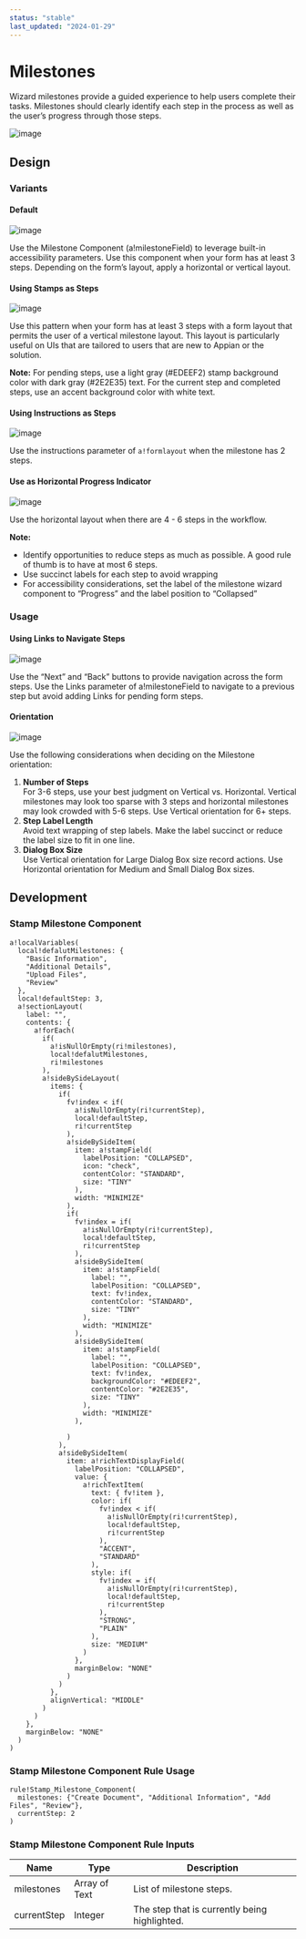 ```yaml
---
status: "stable"
last_updated: "2024-01-29"
---
```


# Milestones

Wizard milestones provide a guided experience to help users complete their tasks. Milestones should clearly identify each step in the process as well as the user’s progress through those steps.

![image](https://github.com/user-attachments/assets/357aadac-0f84-4ddf-ab74-484a6a6e09f5)

## Design

### Variants

#### Default

![image](https://github.com/user-attachments/assets/7c20e215-cdff-4dfe-a6b4-ff0b8612bed9)

Use the Milestone Component (a!milestoneField) to leverage built-in accessibility parameters. Use this component when your form has at least 3 steps. Depending on the form’s layout, apply a horizontal or vertical layout.

#### Using Stamps as Steps

![image](https://github.com/user-attachments/assets/b9940a65-bc43-4444-898e-25d698d122b4)

Use this pattern when your form has at least 3 steps with a form layout that permits the user of a vertical milestone layout. This layout is particularly useful on UIs that are tailored to users that are new to Appian or the solution.

**Note:** For pending steps, use a light gray (#EDEEF2) stamp background color with dark gray (#2E2E35) text. For the current step and completed steps, use an accent background color with white text.

#### Using Instructions as Steps

![image](https://github.com/user-attachments/assets/f1d75653-9e14-498d-8d11-4ef8c5825c49)

Use the instructions parameter of `a!formlayout` when the milestone has 2 steps.

#### Use as Horizontal Progress Indicator

![image](https://github.com/user-attachments/assets/cef96499-0536-439b-87d7-9fa09ac6e1c4)

Use the horizontal layout when there are 4 - 6 steps in the workflow.

**Note:**

- Identify opportunities to reduce steps as much as possible. A good rule of thumb is to have at most 6 steps.
- Use succinct labels for each step to avoid wrapping
- For accessibility considerations, set the label of the milestone wizard component to “Progress” and the label position to “Collapsed”

### Usage

#### Using Links to Navigate Steps

![image](https://github.com/user-attachments/assets/dda48fb0-991b-4b66-a111-9980d5f3fcbc)

Use the “Next” and “Back” buttons to provide navigation across the form steps. Use the Links parameter of a!milestoneField to navigate to a previous step but avoid adding Links for pending form steps.

#### Orientation

![image](https://github.com/user-attachments/assets/2c340524-1fc5-4b9d-b0ee-46b90f71dd4b)

Use the following considerations when deciding on the Milestone orientation:

1. **Number of Steps**<br>For 3-6 steps, use your best judgment on Vertical vs. Horizontal. Vertical milestones may look too sparse with 3 steps and horizontal milestones may look crowded with 5-6 steps. Use Vertical orientation for 6+ steps.
1. **Step Label Length**<br>Avoid text wrapping of step labels. Make the label succinct or reduce the label size to fit in one line.
1. **Dialog Box Size**<br>Use Vertical orientation for Large Dialog Box size record actions. Use Horizontal orientation for Medium and Small Dialog Box sizes.

## Development

### Stamp Milestone Component

```
a!localVariables(
  local!defalutMilestones: {
    "Basic Information",
    "Additional Details",
    "Upload Files",
    "Review"
  },
  local!defaultStep: 3,
  a!sectionLayout(
    label: "",
    contents: {
      a!forEach(
        if(
          a!isNullOrEmpty(ri!milestones),
          local!defalutMilestones,
          ri!milestones
        ),
        a!sideBySideLayout(
          items: {
            if(
              fv!index < if(
                a!isNullOrEmpty(ri!currentStep),
                local!defaultStep,
                ri!currentStep
              ),
              a!sideBySideItem(
                item: a!stampField(
                  labelPosition: "COLLAPSED",
                  icon: "check",
                  contentColor: "STANDARD",
                  size: "TINY"
                ),
                width: "MINIMIZE"
              ),
              if(
                fv!index = if(
                  a!isNullOrEmpty(ri!currentStep),
                  local!defaultStep,
                  ri!currentStep
                ),
                a!sideBySideItem(
                  item: a!stampField(
                    label: "",
                    labelPosition: "COLLAPSED",
                    text: fv!index,
                    contentColor: "STANDARD",
                    size: "TINY"
                  ),
                  width: "MINIMIZE"
                ),
                a!sideBySideItem(
                  item: a!stampField(
                    label: "",
                    labelPosition: "COLLAPSED",
                    text: fv!index,
                    backgroundColor: "#EDEEF2",
                    contentColor: "#2E2E35",
                    size: "TINY"
                  ),
                  width: "MINIMIZE"
                ),

              )
            ),
            a!sideBySideItem(
              item: a!richTextDisplayField(
                labelPosition: "COLLAPSED",
                value: {
                  a!richTextItem(
                    text: { fv!item },
                    color: if(
                      fv!index < if(
                        a!isNullOrEmpty(ri!currentStep),
                        local!defaultStep,
                        ri!currentStep
                      ),
                      "ACCENT",
                      "STANDARD"
                    ),
                    style: if(
                      fv!index = if(
                        a!isNullOrEmpty(ri!currentStep),
                        local!defaultStep,
                        ri!currentStep
                      ),
                      "STRONG",
                      "PLAIN"
                    ),
                    size: "MEDIUM"
                  )
                },
                marginBelow: "NONE"
              )
            )
          },
          alignVertical: "MIDDLE"
        )
      )
    },
    marginBelow: "NONE"
  )
)
```

### Stamp Milestone Component Rule Usage

```
rule!Stamp_Milestone_Component(
  milestones: {"Create Document", "Additional Information", "Add Files", "Review"},
  currentStep: 2
)
```

### Stamp Milestone Component Rule Inputs

|Name|Type|Description|
|--- |--- |--- |
|milestones|Array of Text|List of milestone steps.|
|currentStep|Integer|The step that is currently being highlighted.|
